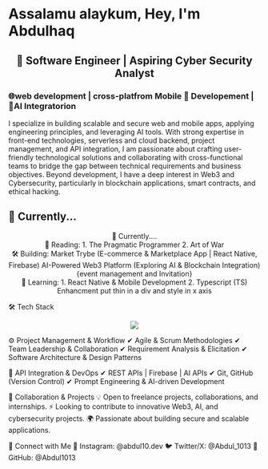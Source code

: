 <div ><h1>Assalamu alaykum, Hey, I'm Abdulhaq</h1>
<h2 align="center">🚀 Software Engineer | Aspiring Cyber Security Analyst </h2>
  <h3> 🌐web development | cross-platfrom Mobile 📱 Developement | 🤖AI Integratorion </h3>
</div>

I specialize in building scalable and secure web and mobile apps, applying engineering principles, and leveraging AI tools. With strong expertise in front-end technologies, serverless and cloud backend, project management, and API integration, I am passionate about crafting user-friendly technological solutions and collaborating with cross-functional teams to bridge the gap between technical requirements and business objectives. Beyond development, I have a deep interest in Web3 and Cybersecurity, particularly in blockchain applications, smart contracts, and ethical hacking.


## 🚀 Currently...
<div align="center", flex="row"> 
🚀 Currently....            
<div>
📖 Reading:
1. The Pragmatic Programmer
2. Art of War 
</div>
<div>
🛠 Building:
Market Trybe (E-commerce & Marketplace App | React Native, Firebase)
AI-Powered Web3 Platform (Exploring AI & Blockchain Integration){event management and Invitation}
</div>
<div>
🎯 Learning:
1. React Native & Mobile Development
2. Typescript (TS) Enhancment  put thin in a div and style in x axis 
</div>
</div>

🛠️ Tech Stack
<p align="center">
  <a href="https://skillicons.dev">
    <img src="https://skillicons.dev/icons?i=git,js,html,css,wasm,babel,bash,discord,django,figma,firebase,git,github,Instagram,java,LinkedIn,materialui,matlab,mongodb,Mysql,netlify,nextjs,npm,notion,py,react,sass,tailwind,ts,vercel,twitter,vscode,vite" />
  </a>
</p>
<p align="center">

⚙ Project Management & Workflow
✔ Agile & Scrum Methodologies
✔ Team Leadership & Collaboration
✔ Requirement Analysis & Elicitation
✔ Software Architecture & Design Patterns

🔗 API Integration & DevOps
✔ REST APIs | Firebase | AI APIs 
✔ Git, GitHub (Version Control)
✔ Prompt Engineering & AI-driven Development

💼 Collaboration & Projects
💡 Open to freelance projects, collaborations, and internships.
⚡ Looking to contribute to innovative Web3, AI, and cybersecurity projects.
🌍 Passionate about building secure and scalable applications.

📲 Connect with Me
📸 Instagram: @abdul10.dev
🐦 Twitter/X: @Abdul_1013
💼 GitHub: @Abdul1013

